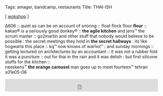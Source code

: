 Tags: amager, bandcamp, restaurants 
Title: THAI-ISH
  
[ [wokshop](https://maps.app.goo.gl/bKGaoJVE2HXmduMb7) ]

∆606 :: 
quiet as can be on account of snoring :: 
float flock floor **flour** :: 
kakao® is a seriously good donkey® :: 
**the agile kitchen** and jens™ the scrum master :: 
go2martin and other stuff that nobody would believe to be possible : the secret meetings they hold in **the secret hallways** : its like hogwarts this place :: 
kq™ now knows of warhol™ : and sunday mornings :: 
getting lectured on architectures by an accountant :: 
it was not a rubber fold it was a puncture :: 
out for thai in the rain and it was delish : but first silicone stuffs for the kitchen ::   
neeskens™ **the orange carousel** man goes up to meet fourteen™ 
tehran s01e05-06  
<iframe style="border: 0; width: 100%; height: 42px;" src="https://bandcamp.com/EmbeddedPlayer/album=3461777222/size=small/bgcol=ffffff/linkcol=0687f5/license_id=4052/transparent=true/" seamless><a href="https://caribouband.bandcamp.com/album/honey-2">Honey by Caribou</a></iframe>

